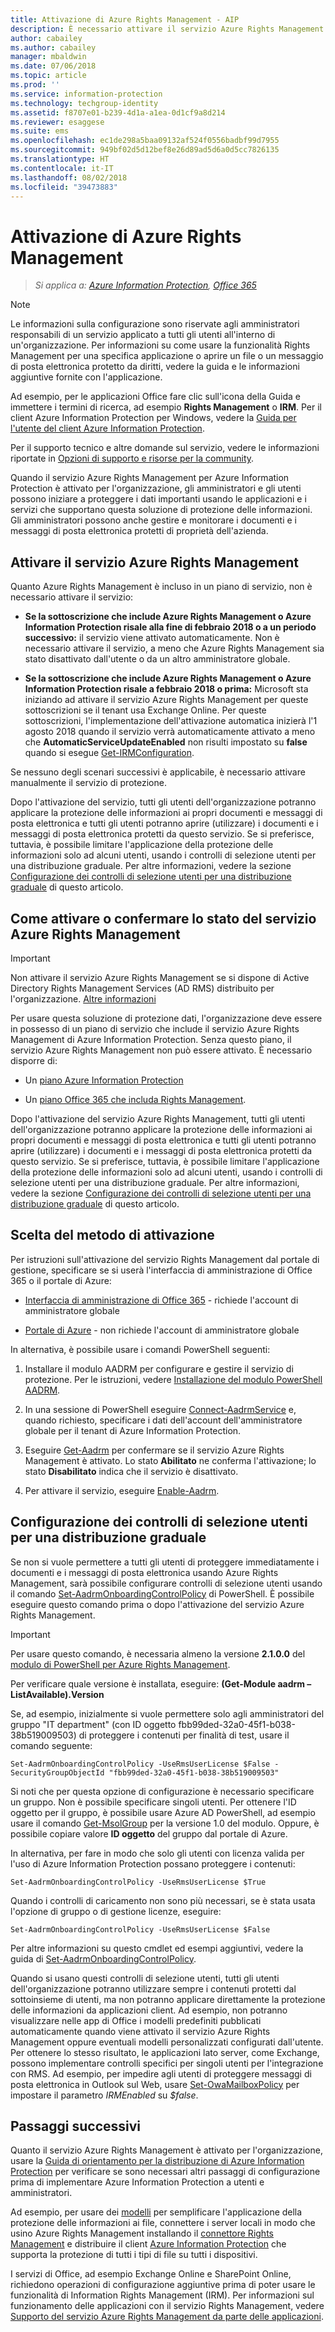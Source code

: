 ```yaml
---
title: Attivazione di Azure Rights Management - AIP
description: È necessario attivare il servizio Azure Rights Management prima che l'organizzazione possa iniziare a proteggere i documenti e i messaggi di posta elettronica usando le applicazioni e i servizi che supportano questa soluzione di protezione delle informazioni.
author: cabailey
ms.author: cabailey
manager: mbaldwin
ms.date: 07/06/2018
ms.topic: article
ms.prod: ''
ms.service: information-protection
ms.technology: techgroup-identity
ms.assetid: f8707e01-b239-4d1a-a1ea-0d1cf9a8d214
ms.reviewer: esaggese
ms.suite: ems
ms.openlocfilehash: ec1de298a5baa09132af524f0556badbf99d7955
ms.sourcegitcommit: 949bf02d5d12bef8e26d89ad5d6a0d5cc7826135
ms.translationtype: HT
ms.contentlocale: it-IT
ms.lasthandoff: 08/02/2018
ms.locfileid: "39473883"
---
```

# <a name="activating-azure-rights-management"></a>Attivazione di Azure Rights Management

>*Si applica a: [Azure Information Protection](https://azure.microsoft.com/pricing/details/information-protection), [Office 365](http://download.microsoft.com/download/E/C/F/ECF42E71-4EC0-48FF-AA00-577AC14D5B5C/Azure_Information_Protection_licensing_datasheet_EN-US.pdf)*

> [!NOTE]
> Le informazioni sulla configurazione sono riservate agli amministratori responsabili di un servizio applicato a tutti gli utenti all'interno di un'organizzazione. Per informazioni su come usare la funzionalità Rights Management per una specifica applicazione o aprire un file o un messaggio di posta elettronica protetto da diritti, vedere la guida e le informazioni aggiuntive fornite con l'applicazione.
>
> Ad esempio, per le applicazioni Office fare clic sull'icona della Guida e immettere i termini di ricerca, ad esempio **Rights Management** o **IRM**. Per il client Azure Information Protection per Windows, vedere la [Guida per l'utente del client Azure Information Protection](../rms-client/client-user-guide.md).
>
> Per il supporto tecnico e altre domande sul servizio, vedere le informazioni riportate in [Opzioni di supporto e risorse per la community](../information-support.md#support-options-and-community-resources).

Quando il servizio Azure Rights Management per Azure Information Protection è attivato per l'organizzazione, gli amministratori e gli utenti possono iniziare a proteggere i dati importanti usando le applicazioni e i servizi che supportano questa soluzione di protezione delle informazioni. Gli amministratori possono anche gestire e monitorare i documenti e i messaggi di posta elettronica protetti di proprietà dell'azienda. 


## <a name="do-you-need-to-activate-azure-rights-management"></a>Attivare il servizio Azure Rights Management

Quanto Azure Rights Management è incluso in un piano di servizio, non è necessario attivare il servizio:

- **Se la sottoscrizione che include Azure Rights Management o Azure Information Protection risale alla fine di febbraio 2018 o a un periodo successivo:** il servizio viene attivato automaticamente. Non è necessario attivare il servizio, a meno che Azure Rights Management sia stato disattivato dall'utente o da un altro amministratore globale.

- **Se la sottoscrizione che include Azure Rights Management o Azure Information Protection risale a febbraio 2018 o prima:** Microsoft sta iniziando ad attivare il servizio Azure Rights Management per queste sottoscrizioni se il tenant usa Exchange Online. Per queste sottoscrizioni, l'implementazione dell'attivazione automatica inizierà l'1 agosto 2018 quando il servizio verrà automaticamente attivato a meno che **AutomaticServiceUpdateEnabled** non risulti impostato su **false** quando si esegue [Get-IRMConfiguration](/powershell/module/exchange/encryption-and-certificates/get-irmconfiguration?view=exchange-ps). 

Se nessuno degli scenari successivi è applicabile, è necessario attivare manualmente il servizio di protezione. 

Dopo l'attivazione del servizio, tutti gli utenti dell'organizzazione potranno applicare la protezione delle informazioni ai propri documenti e messaggi di posta elettronica e tutti gli utenti potranno aprire (utilizzare) i documenti e i messaggi di posta elettronica protetti da questo servizio. Se si preferisce, tuttavia, è possibile limitare l'applicazione della protezione delle informazioni solo ad alcuni utenti, usando i controlli di selezione utenti per una distribuzione graduale. Per altre informazioni, vedere la sezione [Configurazione dei controlli di selezione utenti per una distribuzione graduale](#configuring-onboarding-controls-for-a-phased-deployment) di questo articolo.

## <a name="how-to-activate-or-confirm-the-status-of-the-azure-rights-management-service"></a>Come attivare o confermare lo stato del servizio Azure Rights Management 

> [!IMPORTANT]
> Non attivare il servizio Azure Rights Management se si dispone di Active Directory Rights Management Services (AD RMS) distribuito per l'organizzazione. [Altre informazioni](prepare-environment-adrms.md)

Per usare questa soluzione di protezione dati, l'organizzazione deve essere in possesso di un piano di servizio che include il servizio Azure Rights Management di Azure Information Protection. Senza questo piano, il servizio Azure Rights Management non può essere attivato. È necessario disporre di:

- Un [piano Azure Information Protection](https://www.microsoft.com/cloud-platform/azure-information-protection-pricing) 

- Un [piano Office 365 che includa Rights Management](http://download.microsoft.com/download/E/C/F/ECF42E71-4EC0-48FF-AA00-577AC14D5B5C/Azure_Information_Protection_licensing_datasheet_EN-US.pdf).

Dopo l'attivazione del servizio Azure Rights Management, tutti gli utenti dell'organizzazione potranno applicare la protezione delle informazioni ai propri documenti e messaggi di posta elettronica e tutti gli utenti potranno aprire (utilizzare) i documenti e i messaggi di posta elettronica protetti da questo servizio. Se si preferisce, tuttavia, è possibile limitare l'applicazione della protezione delle informazioni solo ad alcuni utenti, usando i controlli di selezione utenti per una distribuzione graduale. Per altre informazioni, vedere la sezione [Configurazione dei controlli di selezione utenti per una distribuzione graduale](#configuring-onboarding-controls-for-a-phased-deployment) di questo articolo.

## <a name="choosing-your-activation-method"></a>Scelta del metodo di attivazione

Per istruzioni sull'attivazione del servizio Rights Management dal portale di gestione, specificare se si userà l'interfaccia di amministrazione di Office 365 o il portale di Azure:

- [Interfaccia di amministrazione di Office 365](activate-office365.md) - richiede l'account di amministratore globale

- [Portale di Azure](activate-azure.md) - non richiede l'account di amministratore globale

In alternativa, è possibile usare i comandi PowerShell seguenti:

1. Installare il modulo AADRM per configurare e gestire il servizio di protezione. Per le istruzioni, vedere [Installazione del modulo PowerShell AADRM](../deploy-use/install-powershell.md).

2. In una sessione di PowerShell eseguire [Connect-AadrmService](/powershell/module/aadrm/connect-aadrmservice) e, quando richiesto, specificare i dati dell'account dell'amministratore globale per il tenant di Azure Information Protection.

3. Eseguire [Get-Aadrm](/powershell/aadrm/vlatest/get-aadrm) per confermare se il servizio Azure Rights Management è attivato. Lo stato **Abilitato** ne conferma l'attivazione; lo stato **Disabilitato** indica che il servizio è disattivato.

4. Per attivare il servizio, eseguire [Enable-Aadrm](/powershell/aadrm/vlatest/enable-aadrm).

## <a name="configuring-onboarding-controls-for-a-phased-deployment"></a>Configurazione dei controlli di selezione utenti per una distribuzione graduale
Se non si vuole permettere a tutti gli utenti di proteggere immediatamente i documenti e i messaggi di posta elettronica usando Azure Rights Management, sarà possibile configurare controlli di selezione utenti usando il comando [Set-AadrmOnboardingControlPolicy](/powershell/module/aadrm/set-aadrmonboardingcontrolpolicy) di PowerShell. È possibile eseguire questo comando prima o dopo l'attivazione del servizio Azure Rights Management.

> [!IMPORTANT]
> Per usare questo comando, è necessaria almeno la versione **2.1.0.0** del [modulo di PowerShell per Azure Rights Management](https://go.microsoft.com/fwlink/?LinkId=257721).
>
> Per verificare quale versione è installata, eseguire: **(Get-Module aadrm –ListAvailable).Version**

Se, ad esempio, inizialmente si vuole permettere solo agli amministratori del gruppo "IT department" (con ID oggetto fbb99ded-32a0-45f1-b038-38b519009503) di proteggere i contenuti per finalità di test, usare il comando seguente:

```
Set-AadrmOnboardingControlPolicy -UseRmsUserLicense $False -SecurityGroupObjectId "fbb99ded-32a0-45f1-b038-38b519009503"
```

Si noti che per questa opzione di configurazione è necessario specificare un gruppo. Non è possibile specificare singoli utenti. Per ottenere l'ID oggetto per il gruppo, è possibile usare Azure AD PowerShell, ad esempio usare il comando [Get-MsolGroup](/powershell/msonline/v1/get-msolgroup) per la versione 1.0 del modulo. Oppure, è possibile copiare valore **ID oggetto** del gruppo dal portale di Azure.

In alternativa, per fare in modo che solo gli utenti con licenza valida per l'uso di Azure Information Protection possano proteggere i contenuti:

```
Set-AadrmOnboardingControlPolicy -UseRmsUserLicense $True
```

Quando i controlli di caricamento non sono più necessari, se è stata usata l'opzione di gruppo o di gestione licenze, eseguire:

```
Set-AadrmOnboardingControlPolicy -UseRmsUserLicense $False
```

Per altre informazioni su questo cmdlet ed esempi aggiuntivi, vedere la guida di [Set-AadrmOnboardingControlPolicy](/powershell/aadrm/vlatest/set-aadrmonboardingcontrolpolicy).

Quando si usano questi controlli di selezione utenti, tutti gli utenti dell'organizzazione potranno utilizzare sempre i contenuti protetti dal sottoinsieme di utenti, ma non potranno applicare direttamente la protezione delle informazioni da applicazioni client. Ad esempio, non potranno visualizzare nelle app di Office i modelli predefiniti pubblicati automaticamente quando viene attivato il servizio Azure Rights Management oppure eventuali modelli personalizzati configurati dall'utente. Per ottenere lo stesso risultato, le applicazioni lato server, come Exchange, possono implementare controlli specifici per singoli utenti per l'integrazione con RMS. Ad esempio, per impedire agli utenti di proteggere messaggi di posta elettronica in Outlook sul Web, usare [Set-OwaMailboxPolicy](/powershell/module/exchange/client-access/set-owamailboxpolicy?view=exchange-ps) per impostare il parametro *IRMEnabled* su *$false*.


## <a name="next-steps"></a>Passaggi successivi
Quanto il servizio Azure Rights Management è attivato per l'organizzazione, usare la [Guida di orientamento per la distribuzione di Azure Information Protection](../plan-design/deployment-roadmap.md) per verificare se sono necessari altri passaggi di configurazione prima di implementare Azure Information Protection a utenti e amministratori. 

Ad esempio, per usare dei [modelli](configure-policy-templates.md) per semplificare l'applicazione della protezione delle informazioni ai file, connettere i server locali in modo che usino Azure Rights Management installando il [connettore Rights Management](deploy-rms-connector.md) e distribuire il client [Azure Information Protection](../rms-client/aip-client.md) che supporta la protezione di tutti i tipi di file su tutti i dispositivi. 

I servizi di Office, ad esempio Exchange Online e SharePoint Online, richiedono operazioni di configurazione aggiuntive prima di poter usare le funzionalità di Information Rights Management (IRM). Per informazioni sul funzionamento delle applicazioni con il servizio Rights Management, vedere [Supporto del servizio Azure Rights Management da parte delle applicazioni](../applications-support.md).


